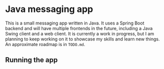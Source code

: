 # Java messaging app

This is a small messaging app written in Java. It uses a Spring Boot backend and will have multiple frontends in the future, including a Java Swing client and a web client.
It is currently a work in progress, but I am planning to keep working on it to showcase my skills and learn new things. An approximate roadmap is in ```TODO.md```. 

## Running the app

## 

